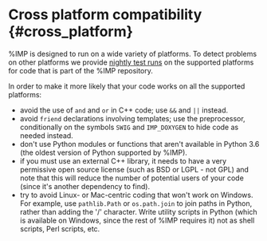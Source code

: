 Cross platform compatibility {#cross_platform}
============================

%IMP is designed to run on a wide variety of platforms. To detect problems on
other platforms we provide [nightly test runs](https://integrativemodeling.org/nightly/results/)
on the supported platforms for code that is part of the %IMP repository.

In order to make it more likely that your code works on all the supported platforms:
- avoid the use of `and` and `or` in C++ code; use `&&` and `||` instead.
- avoid `friend` declarations involving templates; use the preprocessor,
  conditionally on the symbols `SWIG` and `IMP_DOXYGEN` to hide code as
  needed instead.
- don't use Python modules or functions that aren't available in Python 3.6
  (the oldest version of Python supported by %IMP).
- if you must use an external C++ library, it needs to have a very permissive
  open source license (such as BSD or LGPL - not GPL) and note that this
  will reduce the number of potential users of your code (since it's another
  dependency to find).
- try to avoid Linux- or Mac-centric coding that won't work on Windows.
  For example, use `pathlib.Path` or `os.path.join` to join paths in Python,
  rather than adding the '/' character. Write utility scripts in Python
  (which is available on Windows, since the rest of %IMP requires it) not
  as shell scripts, Perl scripts, etc.
